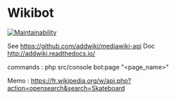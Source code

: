 # Wikibot

[![Maintainability](https://api.codeclimate.com/v1/badges/b7a0aa7a832ddf24adb0/maintainability)](https://codeclimate.com/repos/5d73cea4465eac01630065a7/maintainability)

See https://github.com/addwiki/mediawiki-api
Doc http://addwiki.readthedocs.io/

commands :
php src/console bot:page "<page_name>"


Memo : 
https://fr.wikipedia.org/w/api.php?action=opensearch&search=Skateboard
